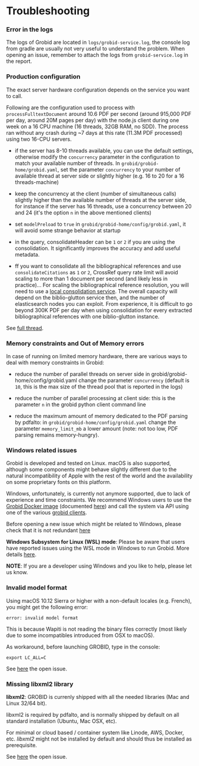 <h1>Troubleshooting</h1>

### Error in the logs

The logs of Grobid are located in `logs/grobid-service.log`, the console log from gradle are usually not very useful to understand the problem. 
When opening an issue, remember to attach the logs from `grobid-service.log` in the report.  

### Production configuration 

The exact server hardware configuration depends on the service you want to call. 

Following are the configuration used to process with `processFulltextDocument` around 10.6 PDF per second (around 915,000 PDF per day, around 20M pages per day) with the node.js client during one week on a 16 CPU machine (16 threads, 32GB RAM, no SDD). The process ran without any crash during ~7 days at this rate (11.3M PDF processed) using two 16-CPU servers.

- if the server has 8-10 threads available, you can use the default settings, otherwise modify the `concurrency` parameter in the configuration to match your available number of threads. In `grobid/grobid-home/grobid.yaml`, set the parameter `concurrency` to your number of available thread at server side or slightly higher (e.g. 16 to 20 for a 16 threads-machine)
 
- keep the concurrency at the client (number of simultaneous calls) slightly higher than the available number of threads at the server side, for instance if the server has 16 threads, use a concurrency between 20 and 24 (it's the option `n` in the above mentioned clients)

- set `modelPreload` to `true` in `grobid/grobid-home/config/grobid.yaml`, it will avoid some strange behavior at startup

- in the query, consolidateHeader can be `1` or `2` if you are using the consolidation. It significantly improves the accuracy and add useful metadata.

- ff you want to consolidate all the bibliographical references and use `consolidateCitations` as `1` or `2`, CrossRef query rate limit will avoid scaling to more than 1 document per second (and likely less in practice)... For scaling the bibliographical reference resolution, you will need to use a [local consolidation service](https://github.com/kermitt2/biblio-glutton). The overall capacity will depend on the biblio-glutton service then, and the number of elasticsearch nodes you can exploit. From experience, it is difficult to go beyond 300K PDF per day when using consolidation for every extracted bibliographical references with one biblio-glutton instance.

See [full thread](https://github.com/kermitt2/grobid/issues/443).

### Memory constraints and Out of Memory errors

In case of running on limited memory hardware, there are various ways to deal with memory constraints in Grobid:

- reduce the number of parallel threads on server side in grobid/grobid-home/config/grobid.yaml change the parameter `concurrency` (default is `10`, this is the max size of the thread pool that is reported in the logs)

- reduce the number of parallel processing at client side: this is the parameter `n` in the grobid python client command line

- reduce the maximum amount of memory dedicated to the PDF parsing by pdfalto: in `grobid/grobid-home/config/grobid.yaml` change the parameter `memory_limit_mb` a lower amount (note: not too low, PDF parsing remains memory-hungry).


### Windows related issues 

Grobid is developed and tested on Linux. macOS is also supported, although some components might behave slightly different due to the natural incompatibility of Apple with the rest of the world and the availability on some proprietary fonts on this platform.   
 
Windows, unfortunately, is currently not anymore supported, due to lack of experience and time constraints. We recommend Windows users to use the [Grobid Docker image](https://hub.docker.com/r/lfoppiano/grobid/) (documented [here](Grobid-docker.md)) and call the system via API using one of the various [grobid clients](Grobid-service.md#Clients-for-GROBID-Web-Services).

Before opening a new issue which might be related to Windows, please check that it is not redundant [here](https://github.com/kermitt2/grobid/issues?q=is%3Aissue+is%3Aopen+label%3AWindows-specific)

**Windows Subsystem for Linux (WSL) mode**: Please be aware that users have reported issues using the WSL mode in Windows to run Grobid. More details [here](https://github.com/kermitt2/grobid/issues/954).   

**NOTE**: If you are a developer using Windows and you like to help, please let us know. 

### Invalid model format

Using macOS 10.12 Sierra or higher with a non-default locales (e.g. French), you might get the following error: 
```
error: invalid model format
```

This is because Wapiti is not reading the binary files correctly (most likely due to some incompatibles introduced from OSX to macOS). 

As workaround, before launching GROBID, type in the console:
```
export LC_ALL=C
```

See [here](https://github.com/kermitt2/grobid/issues/142#issuecomment-253497513) the open issue. 

### Missing libxml2 library

**libxml2**: GROBID is currenly shipped with all the needed libraries (Mac and Linux 32/64 bit).

libxml2 is required by pdfalto, and is normally shipped by default on all standard installation (Ubuntu, Mac OSX, etc).

For minimal or cloud based / container system like Linode, AWS, Docker, etc. _libxml2_ might not be installed by default and should thus be installed as prerequisite.

See [here](https://github.com/kermitt2/grobid/issues/101) the open issue. 
